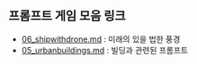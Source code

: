 ## 프롬프트 게임 모음 링크

- [06_shipwithdrone.md](https://labs.google/fx/tools/whisk/share/4skt322280000) : 미래의 있을 법한 풍경 
- [05_urbanbuildings.md](https://github.com/rlacksdud1114-ship-it/toylearn_AI_multimedias/blob/main/prompts/05_urbanbuildings.md) : 빌딩과 관련된 프롬프트